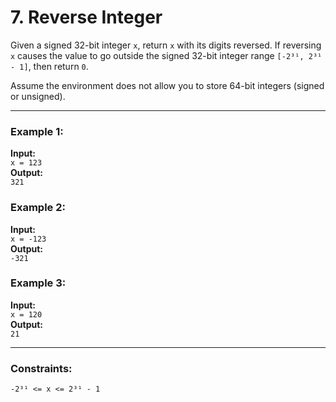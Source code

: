 # 7. Reverse Integer

Given a signed 32-bit integer `x`, return `x` with its digits reversed. If reversing `x` causes the value to go outside the signed 32-bit integer range `[-2³¹, 2³¹ - 1]`, then return `0`.

Assume the environment does not allow you to store 64-bit integers (signed or unsigned).

---

### Example 1:
**Input:**  
`x = 123`  
**Output:**  
`321`  

### Example 2:
**Input:**  
`x = -123`  
**Output:**  
`-321`  

### Example 3:
**Input:**  
`x = 120`  
**Output:**  
`21`  

---

### Constraints:
`-2³¹ <= x <= 2³¹ - 1`
